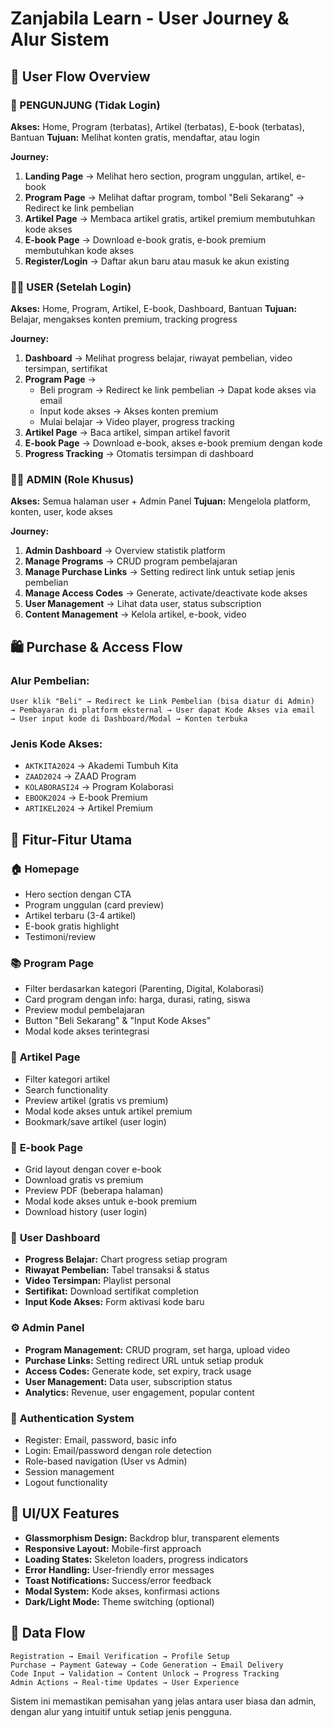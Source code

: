 
# Zanjabila Learn - User Journey & Alur Sistem

## 🔄 User Flow Overview

### 👤 PENGUNJUNG (Tidak Login)
**Akses:** Home, Program (terbatas), Artikel (terbatas), E-book (terbatas), Bantuan
**Tujuan:** Melihat konten gratis, mendaftar, atau login

**Journey:**
1. **Landing Page** → Melihat hero section, program unggulan, artikel, e-book
2. **Program Page** → Melihat daftar program, tombol "Beli Sekarang" → Redirect ke link pembelian
3. **Artikel Page** → Membaca artikel gratis, artikel premium membutuhkan kode akses
4. **E-book Page** → Download e-book gratis, e-book premium membutuhkan kode akses
5. **Register/Login** → Daftar akun baru atau masuk ke akun existing

### 👨‍💼 USER (Setelah Login)
**Akses:** Home, Program, Artikel, E-book, Dashboard, Bantuan
**Tujuan:** Belajar, mengakses konten premium, tracking progress

**Journey:**
1. **Dashboard** → Melihat progress belajar, riwayat pembelian, video tersimpan, sertifikat
2. **Program Page** → 
   - Beli program → Redirect ke link pembelian → Dapat kode akses via email
   - Input kode akses → Akses konten premium
   - Mulai belajar → Video player, progress tracking
3. **Artikel Page** → Baca artikel, simpan artikel favorit
4. **E-book Page** → Download e-book, akses e-book premium dengan kode
5. **Progress Tracking** → Otomatis tersimpan di dashboard

### 👨‍💻 ADMIN (Role Khusus)
**Akses:** Semua halaman user + Admin Panel
**Tujuan:** Mengelola platform, konten, user, kode akses

**Journey:**
1. **Admin Dashboard** → Overview statistik platform
2. **Manage Programs** → CRUD program pembelajaran
3. **Manage Purchase Links** → Setting redirect link untuk setiap jenis pembelian
4. **Manage Access Codes** → Generate, activate/deactivate kode akses
5. **User Management** → Lihat data user, status subscription
6. **Content Management** → Kelola artikel, e-book, video

## 🛍️ Purchase & Access Flow

### Alur Pembelian:
```
User klik "Beli" → Redirect ke Link Pembelian (bisa diatur di Admin) 
→ Pembayaran di platform eksternal → User dapat Kode Akses via email
→ User input kode di Dashboard/Modal → Konten terbuka
```

### Jenis Kode Akses:
- `AKTKITA2024` → Akademi Tumbuh Kita
- `ZAAD2024` → ZAAD Program  
- `KOLABORASI24` → Program Kolaborasi
- `EBOOK2024` → E-book Premium
- `ARTIKEL2024` → Artikel Premium

## 📱 Fitur-Fitur Utama

### 🏠 **Homepage**
- Hero section dengan CTA
- Program unggulan (card preview)
- Artikel terbaru (3-4 artikel)
- E-book gratis highlight
- Testimoni/review

### 📚 **Program Page**
- Filter berdasarkan kategori (Parenting, Digital, Kolaborasi)
- Card program dengan info: harga, durasi, rating, siswa
- Preview modul pembelajaran
- Button "Beli Sekarang" & "Input Kode Akses"
- Modal kode akses terintegrasi

### 📖 **Artikel Page**  
- Filter kategori artikel
- Search functionality
- Preview artikel (gratis vs premium)
- Modal kode akses untuk artikel premium
- Bookmark/save artikel (user login)

### 📑 **E-book Page**
- Grid layout dengan cover e-book
- Download gratis vs premium
- Preview PDF (beberapa halaman)
- Modal kode akses untuk e-book premium
- Download history (user login)

### 🎯 **User Dashboard**
- **Progress Belajar:** Chart progress setiap program
- **Riwayat Pembelian:** Tabel transaksi & status
- **Video Tersimpan:** Playlist personal
- **Sertifikat:** Download sertifikat completion
- **Input Kode Akses:** Form aktivasi kode baru

### ⚙️ **Admin Panel**
- **Program Management:** CRUD program, set harga, upload video
- **Purchase Links:** Setting redirect URL untuk setiap produk
- **Access Codes:** Generate kode, set expiry, track usage
- **User Management:** Data user, subscription status
- **Analytics:** Revenue, user engagement, popular content

### 🔐 **Authentication System**
- Register: Email, password, basic info
- Login: Email/password dengan role detection
- Role-based navigation (User vs Admin)
- Session management
- Logout functionality

## 🎨 **UI/UX Features**
- **Glassmorphism Design:** Backdrop blur, transparent elements
- **Responsive Layout:** Mobile-first approach
- **Loading States:** Skeleton loaders, progress indicators  
- **Error Handling:** User-friendly error messages
- **Toast Notifications:** Success/error feedback
- **Modal System:** Kode akses, konfirmasi actions
- **Dark/Light Mode:** Theme switching (optional)

## 🔄 **Data Flow**
```
Registration → Email Verification → Profile Setup
Purchase → Payment Gateway → Code Generation → Email Delivery
Code Input → Validation → Content Unlock → Progress Tracking
Admin Actions → Real-time Updates → User Experience
```

Sistem ini memastikan pemisahan yang jelas antara user biasa dan admin, dengan alur yang intuitif untuk setiap jenis pengguna.
